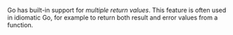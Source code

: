 Go has built-in support for *multiple return values*.
This feature is often used in idiomatic Go, for example to return both result and error values from a function.

